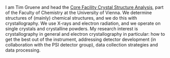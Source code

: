 I am Tim Gruene and head the [Core Facility Crystal Structure Analysis](http://ccsa.univie.ac.at), 
part of the Faculty of Chemistry at the University of Vienna. We determine structures of (mainly) chemical structures, and we do this
with crystallography. We use X-rays and electron radiation, and we operate on single crystals and crystalline powders.
My research interest 
is crystallography in general and electron crystallography in particular:
how to get the best out of the instrument, addressing detector development (in collaboration
with the PSI detector group), data collection strategies and data processing.


<!---
tgruene/tgruene is a ✨ special ✨ repository because its `README.md` (this file) appears on your GitHub profile.
You can click the Preview link to take a look at your changes.
--->
